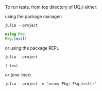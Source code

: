 To run tests, from top directory of UQ.jl either:

using the package manager:

```julia
julia --project

using Pkg
Pkg.test()
```

or using the package REPL

```julia
julia --project

] test
```

or (one liner)

```
julia --project -e 'using Pkg; Pkg.test()'
```